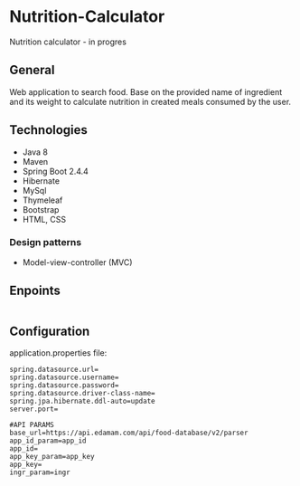 # Nutrition-Calculator
Nutrition calculator - in progres
## General
Web application to search food. Base on the provided name of ingredient and its weight to calculate nutrition in created meals consumed by the user. 
## Technologies
* Java 8
* Maven
* Spring Boot 2.4.4
* Hibernate
* MySql
* Thymeleaf
* Bootstrap
* HTML, CSS
### Design patterns
* Model-view-controller (MVC)
## Enpoints
```

```
## Configuration
application.properties file:
```
spring.datasource.url=
spring.datasource.username=
spring.datasource.password=
spring.datasource.driver-class-name=
spring.jpa.hibernate.ddl-auto=update
server.port=

#API PARAMS
base_url=https://api.edamam.com/api/food-database/v2/parser
app_id_param=app_id
app_id=
app_key_param=app_key
app_key=
ingr_param=ingr
```

